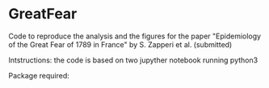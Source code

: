 # GreatFear

Code to reproduce the analysis and the figures for the paper "Epidemiology of the Great Fear of 1789 in France" by S. Zapperi et al. (submitted)

Intstructions: the code is based on two jupyther notebook running python3

Package required:

